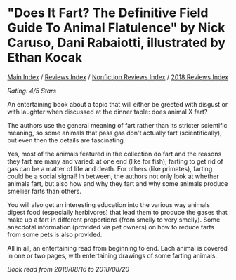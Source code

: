 # "Does It Fart? The Definitive Field Guide To Animal Flatulence" by Nick Caruso, Dani Rabaiotti, illustrated by Ethan Kocak

[Main Index](../../../README.md) / [Reviews Index](../../README.md) / [Nonfiction Reviews Index](../README.md) / [2018 Reviews Index](README.md)

*Rating: 4/5 Stars*

An entertaining book about a topic that will either be greeted with disgust or with laughter when discussed at the dinner table: does animal X fart?

The authors use the general meaning of fart rather than its stricter scientific meaning, so some animals that pass gas don't actually fart (scientifically), but even then the details are fascinating.

Yes, most of the animals featured in the collection do fart and the reasons they fart are many and varied: at one end (like for fish), farting to get rid of gas can be a matter of life and death. For others (like primates), farting could be a social signal! In between, the authors not only look at whether animals fart, but also how and why they fart and why some animals produce smellier farts than others.

You will also get an interesting education into the various way animals digest food (especially herbivores) that lead them to produce the gases that make up a fart in different proportions (from smelly to very smelly). Some anecdotal information (provided via pet owners) on how to reduce farts from some pets is also provided.

All in all, an entertaining read from beginning to end. Each animal is covered in one or two pages, with entertaining drawings of some farting animals.

*Book read from 2018/08/16 to 2018/08/20*
